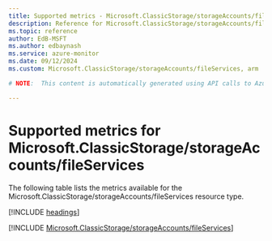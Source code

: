 ```yaml
---
title: Supported metrics - Microsoft.ClassicStorage/storageAccounts/fileServices
description: Reference for Microsoft.ClassicStorage/storageAccounts/fileServices metrics in Azure Monitor.
ms.topic: reference
author: EdB-MSFT
ms.author: edbaynash
ms.service: azure-monitor
ms.date: 09/12/2024
ms.custom: Microsoft.ClassicStorage/storageAccounts/fileServices, arm

# NOTE:  This content is automatically generated using API calls to Azure. Any edits made on these files will be overwritten in the next run of the script. 

---
```


  
# Supported metrics for Microsoft.ClassicStorage/storageAccounts/fileServices
  
The following table lists the metrics available for the Microsoft.ClassicStorage/storageAccounts/fileServices resource type.  
  
  
[!INCLUDE [headings](~/reusable-content/ce-skilling/azure/includes/azure-monitor/reference/metrics/metrics-headings.md)]  
  
 

[!INCLUDE [Microsoft.ClassicStorage/storageAccounts/fileServices](~/reusable-content/ce-skilling/azure/includes/azure-monitor/reference/metrics/microsoft-classicstorage-storageaccounts-fileservices-metrics-include.md)]  

